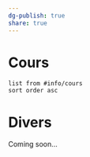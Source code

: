 ```yaml
---
dg-publish: true
share: true
---
```


# Cours

```dataview
list from #info/cours
sort order asc
```

# Divers

Coming soon...